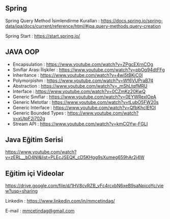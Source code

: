## Spring
Spring Query Method İsimlendirme Kuralları : https://docs.spring.io/spring-data/jpa/docs/current/reference/html/#jpa.query-methods.query-creation

Spring Start : https://start.spring.io/
## JAVA OOP
- Encapsulation : https://www.youtube.com/watch?v=ZPgcEXrnCOg
- Sınıflar Arası İlişkiler : https://www.youtube.com/watch?v=pbOq94dtFFg
- Inheritance : https://www.youtube.com/watch?v=4wi5tBKjC0I
- Polymorpishm : https://www.youtube.com/watch?v=Wf6VUPraB74
- Abstraction : https://www.youtube.com/watch?v=_mShLtqfMRU
- Interface : https://www.youtube.com/watch?v=0CZmKz20KwQ
- Generic Sınıflar : https://www.youtube.com/watch?v=0EYWRexIOeA
- Generic Metotlar : https://www.youtube.com/watch?v=tLubO5FW20s
- Generic Interface : https://www.youtube.com/watch?v=QfbKhcIEfOI
- Generic Bounded Types : https://www.youtube.com/watch?v=xUtpF2j702g
- Stream API : https://www.youtube.com/watch?v=kmCOYw-FGLI

## Java Eğitim Serisi
https://www.youtube.com/watch?v=zERL__bD4NI&list=PLEcJSEQK_cD5KHgg9sXumeg659hAr2j4W

## Eğitim içi Videolar
https://drive.google.com/file/d/1HV8cvRZB_vFc4rcxbN6xeB9saNpicoYc/view?usp=sharing


Linkedin : https://www.linkedin.com/in/mmcetindag/

E-mail : mmcetindag@gmail.com